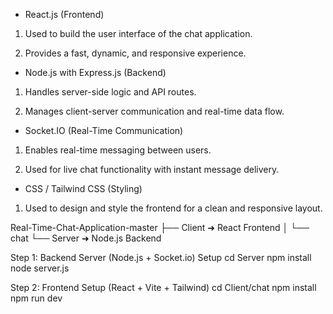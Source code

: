 * React.js (Frontend)

1. Used to build the user interface of the chat application.

2. Provides a fast, dynamic, and responsive experience.

* Node.js with Express.js (Backend)

1. Handles server-side logic and API routes.

2. Manages client-server communication and real-time data flow.

* Socket.IO (Real-Time Communication)

1. Enables real-time messaging between users.

2. Used for live chat functionality with instant message delivery.

* CSS / Tailwind CSS (Styling)

1. Used to design and style the frontend for a clean and responsive layout.


Real-Time-Chat-Application-master
├── Client  ➜ React Frontend
│   └── chat
└── Server  ➜ Node.js Backend

Step 1: Backend Server (Node.js + Socket.io) Setup
cd Server
npm install
node server.js 

Step 2: Frontend Setup (React + Vite + Tailwind)
cd Client/chat
npm install
npm run dev


